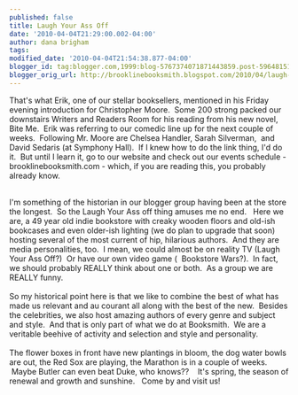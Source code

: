 ```yaml
---
published: false
title: Laugh Your Ass Off
date: '2010-04-04T21:29:00.002-04:00'
author: dana brigham
tags: 
modified_date: '2010-04-04T21:54:38.877-04:00'
blogger_id: tag:blogger.com,1999:blog-5767374071871443859.post-5964815195682596169
blogger_orig_url: http://brooklinebooksmith.blogspot.com/2010/04/laugh-your-ass-off.html
---
```


That's what Erik, one of our stellar booksellers, mentioned in his Friday evening introduction for Christopher Moore.  Some 200 strong packed our downstairs Writers and Readers Room for his reading from his new novel, Bite Me.  Erik was referring to our comedic line up for the next couple of weeks.  Following Mr. Moore are Chelsea Handler, Sarah Silverman,  and David Sedaris (at Symphony Hall).  If I knew how to do the link thing, I'd do it.  But until I learn it, go to our website and check out our events schedule - brooklinebooksmith.com - which, if you are reading this, you probably already know.<div><br /></div><div>I'm something of the historian in our blogger group having been at the store the longest.  So the Laugh Your Ass off thing amuses me no end.   Here we are, a 49 year old indie bookstore with creaky wooden floors and old-ish bookcases and even older-ish lighting (we do plan to upgrade that soon) hosting several of the most current of hip, hilarious authors.  And they are media personalities, too.  I mean, we could almost be on reality TV (Laugh Your Ass Off?)  Or have our own video game (  Bookstore Wars?).  In fact, we should probably REALLY think about one or both.  As a group we are REALLY funny.  </div><div><br /></div><div>So my historical point here is that we like to combine the best of what has made us relevant and au courant all along with the best of the new.  Besides the celebrities, we also host amazing authors of every genre and subject and style.  And that is only part of what we do at Booksmith.  We are a veritable beehive of activity and selection and style and personality.</div><div><br /></div><div>The flower boxes in front have new plantings in bloom, the dog water bowls are out, the Red Sox are playing, the Marathon is in a couple of weeks.  Maybe Butler can even beat Duke, who knows??    It's spring, the season of renewal and growth and sunshine.   Come by and visit us!</div>